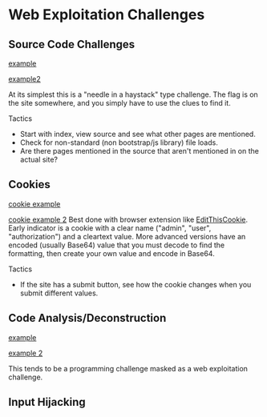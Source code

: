 Web Exploitation Challenges
===============

Source Code Challenges
-----------------------
[example](https://jupiter.challenges.picoctf.org/problem/9670/)

[example2](https://jupiter.challenges.picoctf.org/problem/56830/)

At its simplest this is a "needle in a haystack" type challenge. The flag is on the site somewhere, and you simply have to use the clues to find it.

Tactics
* Start with index, view source and see what other pages are mentioned.
* Check for non-standard (non bootstrap/js library) file loads.
* Are there pages mentioned in the source that aren't mentioned in on the actual site?


Cookies
-----------------------
[cookie example](http://mercury.picoctf.net:64944/)

[cookie example 2](https://jupiter.challenges.picoctf.org/problem/44573/)
Best done with browser extension like [EditThisCookie](http://www.editthiscookie.com/). Early indicator is a cookie with a clear name ("admin", "user", "authorization") and a cleartext value. More advanced versions have an encoded (usually Base64) value that you must decode to find the formatting, then create your own value and encode in Base64.

Tactics
* If the site has a submit button, see how the cookie changes when you submit different values.


Code Analysis/Deconstruction
-----------------------
[example](https://jupiter.challenges.picoctf.org/problem/17682/)

[example 2](https://jupiter.challenges.picoctf.org/problem/17682/)

This tends to be a programming challenge masked as a web exploitation challenge.


Input Hijacking
-----------------------


